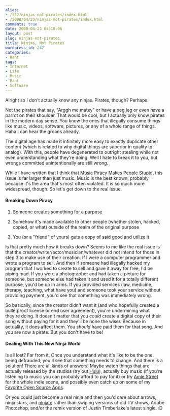 ```yaml
---
alias:
- /242/ninjas-not-pirates/index.html
- /2008/04/23/ninjas-not-pirates/index.html
comments: true
date: 2008-04-23 08:10:06
layout: post
slug: ninjas-not-pirates
title: Ninjas, Not Pirates
wordpress_id: 242
categories:
- Rant
tags:
- Internet
- Life
- Music
- Rant
- Software
---
```


Alright so I don't actually know any ninjas.  Pirates, though?  Perhaps.

Not the pirates that say, "Arggh me matey" or have a peg leg or even have a parrot on their shoulder.  That would be cool, but I actually only know pirates in the modern day sense.  You know the ones that illegally consume things like music, videos, software, pictures, or any of a whole range of things.  Haha I can hear the groans already.

The digital age has made it infinitely more easy to exactly duplicate other content (which is related to why digital things are superior in quality to analog).  With this, people have degenerated to outright stealing while not even understanding what they're doing.  Well I hate to break it to you, but wrongs committed unintentionally are still wrong.

While I have written that I think that [Music Piracy Makes People Stupid](http://www.goingthewongway.com/2007/05/14/music-piracy-makes-people-stupid/), this issue is far larger than just music.  Music is the best known, probably because it's the area that's most often violated.  It is so much more widespread, though.  So let's get down to the real issue.



#### Breaking Down Piracy

  1. Someone creates something for a purpose


  2. Somehow it's made available to other people (whether stolen, hacked, copied, or what) outside of the realm of the original purpose


  3. You (or a "friend" of yours) gets a copy of said good and utilize it


Is that pretty much how it breaks down?  Seems to me like the real issue is that the creator/writer/actor/musician/whatever did not intend for those in step 3 to make use of their creation.  If I were a computer programmer and wrote a program to sell.  And then if someone had illegally hacked my program that I worked to create to sell and gave it away for free, I'd be piping mad.  If you were a photographer and had taken a picture for someone, but someone else had taken it and used it for a totally different purpose, you'd be up in arms.  If you provided services (law, medicine, therapy, teaching, what have you) and someone took your service without providing payment, you'd see that something was immediately wrong.

So basically, since the creator didn't want it (and who hopefully created a bulletproof license or end user agreement), you're undermining what they're doing.  It doesn't matter that you _could_ create a digital copy of their song without paying for it and they'll be none the wiser.  Because in actuality, it does affect them.  You _should_ have paid them for that song.  And you are now a pirate.  But you don't have to be!



#### Dealing With This New Ninja World


Is all lost?  Far from it.  Once you understand what it's like to be the one being defrauded, you'll see that something needs to change.  And there is a solution!  There are all kinds of answers!  Maybe watch things that are actually released by the studios (try out [Hulu](http://www.hulu.com)), actually buy music (if you're listening to music you can probably afford to pay for it) or try [Amie Street](http://amiestreet.com/) for the whole indie scene, and possibly even catch up on some of my [Favorite Open Source Apps](http://www.goingthewongway.com/2007/06/13/favorite-open-source-apps/).

Or you could just become a real ninja and then you'd care about arrows, ninja stars, and [ninjato](http://en.wikipedia.org/wiki/Ninjato) rather than swiping versions of old TV shows, Adobe Photoshop, and/or the remix version of Justin Timberlake's latest single.  :D

